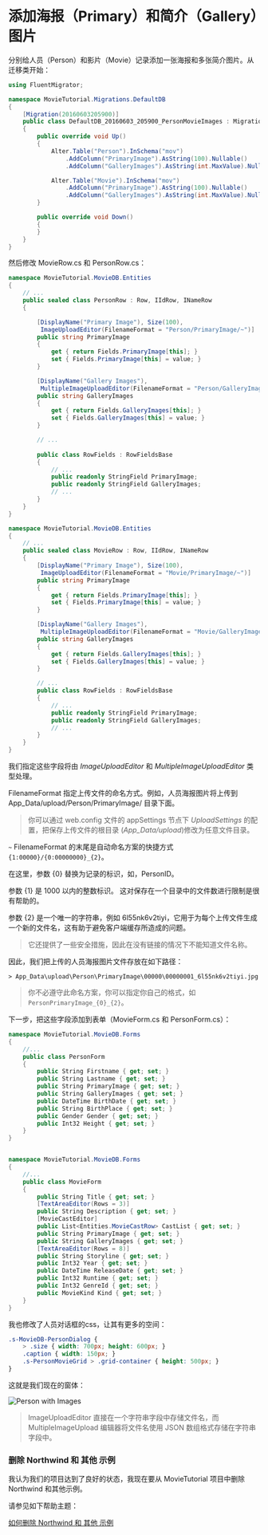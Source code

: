 # 添加海报（Primary）和简介（Gallery）图片

分别给人员（Person）和影片（Movie）记录添加一张海报和多张简介图片。从迁移类开始：

```cs
using FluentMigrator;

namespace MovieTutorial.Migrations.DefaultDB
{
    [Migration(20160603205900)]
    public class DefaultDB_20160603_205900_PersonMovieImages : Migration
    {
        public override void Up()
        {
            Alter.Table("Person").InSchema("mov")
                .AddColumn("PrimaryImage").AsString(100).Nullable()
                .AddColumn("GalleryImages").AsString(int.MaxValue).Nullable();

            Alter.Table("Movie").InSchema("mov")
                .AddColumn("PrimaryImage").AsString(100).Nullable()
                .AddColumn("GalleryImages").AsString(int.MaxValue).Nullable();
        }

        public override void Down()
        {
        }
    }
}
```

然后修改 MovieRow.cs 和 PersonRow.cs： 

```cs
namespace MovieTutorial.MovieDB.Entities
{
    // ...
    public sealed class PersonRow : Row, IIdRow, INameRow
    {

        [DisplayName("Primary Image"), Size(100), 
         ImageUploadEditor(FilenameFormat = "Person/PrimaryImage/~")]
        public string PrimaryImage
        {
            get { return Fields.PrimaryImage[this]; }
            set { Fields.PrimaryImage[this] = value; }
        }

        [DisplayName("Gallery Images"), 
         MultipleImageUploadEditor(FilenameFormat = "Person/GalleryImages/~")]
        public string GalleryImages
        {
            get { return Fields.GalleryImages[this]; }
            set { Fields.GalleryImages[this] = value; }
        }

        // ...
        
        public class RowFields : RowFieldsBase
        {
            // ...
            public readonly StringField PrimaryImage;
            public readonly StringField GalleryImages;
            // ...
        }
    }
}
```

```cs
namespace MovieTutorial.MovieDB.Entities
{
    // ...
    public sealed class MovieRow : Row, IIdRow, INameRow
    {
        [DisplayName("Primary Image"), Size(100), 
         ImageUploadEditor(FilenameFormat = "Movie/PrimaryImage/~")]
        public string PrimaryImage
        {
            get { return Fields.PrimaryImage[this]; }
            set { Fields.PrimaryImage[this] = value; }
        }

        [DisplayName("Gallery Images"), 
         MultipleImageUploadEditor(FilenameFormat = "Movie/GalleryImages/~")]
        public string GalleryImages
        {
            get { return Fields.GalleryImages[this]; }
            set { Fields.GalleryImages[this] = value; }
        }

        // ...
        public class RowFields : RowFieldsBase
        {
            // ...
            public readonly StringField PrimaryImage;
            public readonly StringField GalleryImages;
            // ...
        }
    }
}
```

我们指定这些字段将由 *ImageUploadEditor* 和 *MultipleImageUploadEditor* 类型处理。

FilenameFormat 指定上传文件的命名方式。例如，人员海报图片将上传到 App_Data/upload/Person/PrimaryImage/ 目录下面。

> 你可以通过  web.config 文件的 appSettings 节点下 *UploadSettings* 的配置，把保存上传文件的根目录 (*App_Data/upload*)修改为任意文件目录。

`~`  FilenameFormat 的末尾是自动命名方案的快捷方式 `{1:00000}/{0:00000000}_{2}`。

在这里，参数 {0} 替换为记录的标识，如，PersonID。

参数 {1} 是 1000 以内的整数标识。 这对保存在一个目录中的文件数进行限制是很有帮助的。

参数 {2} 是一个唯一的字符串，例如 6l55nk6v2tiyi，它用于为每个上传文件生成一个新的文件名，这有助于避免客户端缓存所造成的问题。

> 它还提供了一些安全措施，因此在没有链接的情况下不能知道文件名称。

因此，我们把上传的人员海报图片文件存放在如下路径：

```
> App_Data\upload\Person\PrimaryImage\00000\00000001_6l55nk6v2tiyi.jpg
```

> 你不必遵守此命名方案，你可以指定你自己的格式，如 `PersonPrimaryImage_{0}_{2}`。

下一步，把这些字段添加到表单（MovieForm.cs 和 PersonForm.cs）：

```cs
namespace MovieTutorial.MovieDB.Forms
{
    //...
    public class PersonForm
    {
        public String Firstname { get; set; }
        public String Lastname { get; set; }
        public String PrimaryImage { get; set; }
        public String GalleryImages { get; set; }
        public DateTime BirthDate { get; set; }
        public String BirthPlace { get; set; }
        public Gender Gender { get; set; }
        public Int32 Height { get; set; }
    }
}
```

```cs

namespace MovieTutorial.MovieDB.Forms
{
    //...
    public class MovieForm
    {
        public String Title { get; set; }
        [TextAreaEditor(Rows = 3)]
        public String Description { get; set; }
        [MovieCastEditor]
        public List<Entities.MovieCastRow> CastList { get; set; }
        public String PrimaryImage { get; set; }
        public String GalleryImages { get; set; }
        [TextAreaEditor(Rows = 8)]
        public String Storyline { get; set; }
        public Int32 Year { get; set; }
        public DateTime ReleaseDate { get; set; }
        public Int32 Runtime { get; set; }
        public Int32 GenreId { get; set; }
        public MovieKind Kind { get; set; }
    }
}
```

我也修改了人员对话框的css，让其有更多的空间：

```css
.s-MovieDB-PersonDialog {
    > .size { width: 700px; height: 600px; }
    .caption { width: 150px; }
    .s-PersonMovieGrid > .grid-container { height: 500px; }
}
```

这就是我们现在的窗体：

![Person with Images](img/mdb_person_keanu.png)

> ImageUploadEditor 直接在一个字符串字段中存储文件名，而 MultipleImageUpload 编辑器将文件名使用 JSON 数组格式存储在字符串字段中。


### 删除 Northwind 和 其他 示例 

我认为我们的项目达到了良好的状态，我现在要从 MovieTutorial 项目中删除 Northwind 和其他示例。

请参见如下帮助主题：

[如何删除 Northwind 和 其他 示例](../../howto/removing_northwind.md)



